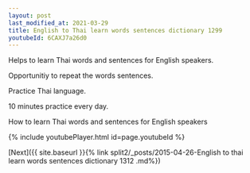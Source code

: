 ```yaml
---
layout: post
last_modified_at: 2021-03-29
title: English to Thai learn words sentences dictionary 1299 
youtubeId: 6CAXJ7a26d0
---
```

 
 
Helps to learn Thai words and sentences for English speakers.

Opportunitiy to repeat the words sentences. 

Practice Thai language. 
 
10 minutes practice every day. 
 
How to learn Thai words and sentences for English speakers 
 
{% include youtubePlayer.html id=page.youtubeId %}
 
 
[Next]({{ site.baseurl }}{% link  split2/_posts/2015-04-26-English to thai learn words sentences dictionary 1312 .md%})
 
